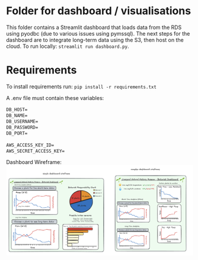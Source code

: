 # Folder for dashboard / visualisations
This folder contains a Streamlit dashboard that loads data from the RDS using pyodbc (due to various issues using pymssql).
The next steps for the dashboard are to integrate long-term data using the S3, then host on the cloud.
To run locally: `streamlit run dashboard.py`.

# Requirements

To install requirements run:
`pip install -r requirements.txt`

A .env file must contain these variables:

```
DB_HOST=
DB_NAME=
DB_USERNAME=
DB_PASSWORD=
DB_PORT=

AWS_ACCESS_KEY_ID=
AWS_SECRET_ACCESS_KEY=

```


Dashboard Wireframe:
![Dashboard Wireframe](assets/dashboard_wireframe.png)
